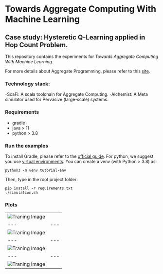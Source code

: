 # Towards Aggregate Computing With Machine Learning
## Case study: Hysteretic Q-Learning applied in Hop Count Problem.

This repository contains the experiments for *Towards Aggregate Computing With Machine Learning*.

For more details about Aggregate Programming, please refer to this [site](https://apice.unibo.it/xwiki/bin/view/Themes/AggregateComputing). 
### Technology stack:
-ScaFi: A scala toolchain for Aggregate Computing.
-Alchemist: A Meta simulator used for Pervasive (large-scale) systems.
### Requirements
- gradle
- java > 11
- python > 3.8
### Run the examples
To install Gradle, please refer to the [official guide](https://gradle.org/install/).
For python, we suggest you use [virtual environments](https://docs.python.org/3/tutorial/venv.html).
You can create a venv (with Python > 3.8) as:
```
python3 -m venv tutorial-env
```
Then, type in the root project folder:
```
pip install -r requirements.txt
./simulation.sh
```
### Plots
|  |  |
|---|---|
|![Traning Image](https://github.com/cric96/experiment-2021-alpaca-ac-rl/releases/download/0.0.1/mean-error.png)  |  |
|---|---|
|![Traning Image](https://github.com/cric96/experiment-2021-alpaca-ac-rl/releases/download/0.0.1/average-error-80_045_.png)  |  |
|---|---|
|![Traning Image](https://github.com/cric96/experiment-2021-alpaca-ac-rl/releases/download/0.0.1/average-error-360_045_.png)  |  |
|---|---|
|![Traning Image](https://github.com/cric96/experiment-2021-alpaca-ac-rl/releases/download/0.0.1/average-error-760_045_.png)  |  |
